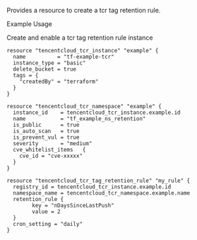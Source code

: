 Provides a resource to create a tcr tag retention rule.

Example Usage

Create and enable a tcr tag retention rule instance

```hcl
resource "tencentcloud_tcr_instance" "example" {
  name          = "tf-example-tcr"
  instance_type = "basic"
  delete_bucket = true
  tags = {
    "createdBy" = "terraform"
  }
}

resource "tencentcloud_tcr_namespace" "example" {
  instance_id 	 = tencentcloud_tcr_instance.example.id
  name			 = "tf_example_ns_retention"
  is_public		 = true
  is_auto_scan	 = true
  is_prevent_vul = true
  severity		 = "medium"
  cve_whitelist_items	{
    cve_id = "cve-xxxxx"
  }
}

resource "tencentcloud_tcr_tag_retention_rule" "my_rule" {
  registry_id = tencentcloud_tcr_instance.example.id
  namespace_name = tencentcloud_tcr_namespace.example.name
  retention_rule {
		key = "nDaysSinceLastPush"
		value = 2
  }
  cron_setting = "daily"
}
```